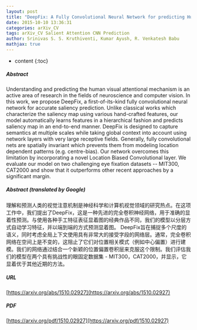 ```yaml
---
layout: post
title: "DeepFix: A Fully Convolutional Neural Network for predicting Human Eye Fixations"
date: 2015-10-10 13:36:31
categories: arXiv_CV
tags: arXiv_CV Salient Attention CNN Prediction
author: Srinivas S. S. Kruthiventi, Kumar Ayush, R. Venkatesh Babu
mathjax: true
---
```


* content
{:toc}

##### Abstract
Understanding and predicting the human visual attentional mechanism is an active area of research in the fields of neuroscience and computer vision. In this work, we propose DeepFix, a first-of-its-kind fully convolutional neural network for accurate saliency prediction. Unlike classical works which characterize the saliency map using various hand-crafted features, our model automatically learns features in a hierarchical fashion and predicts saliency map in an end-to-end manner. DeepFix is designed to capture semantics at multiple scales while taking global context into account using network layers with very large receptive fields. Generally, fully convolutional nets are spatially invariant which prevents them from modeling location dependent patterns (e.g. centre-bias). Our network overcomes this limitation by incorporating a novel Location Biased Convolutional layer. We evaluate our model on two challenging eye fixation datasets -- MIT300, CAT2000 and show that it outperforms other recent approaches by a significant margin.

##### Abstract (translated by Google)
理解和预测人类的视觉注意机制是神经科学和计算机视觉领域的研究热点。在这项工作中，我们提出了DeepFix，这是一种先进的完全卷积神经网络，用于准确的显着性预测。与使用各种手工特征表征显着图的经典作品不同，我们的模型以分层方式自动学习特征，并以端到端的方式预测显着图。 DeepFix旨在捕捉多个尺度的语义，同时考虑全局上下文使用具有非常大的接受字段的网络层。通常，完全卷积网络在空间上是不变的，这阻止了它们对位置相关模式（例如中心偏置）进行建模。我们的网络通过结合一个新颖的位置偏置卷积层来克服这个限制。我们评估我们的模型在两个具有挑战性的眼固定数据集 -  MIT300，CAT2000，并显示，它显着优于其他近期的方法。

##### URL
[https://arxiv.org/abs/1510.02927](https://arxiv.org/abs/1510.02927)

##### PDF
[https://arxiv.org/pdf/1510.02927](https://arxiv.org/pdf/1510.02927)

